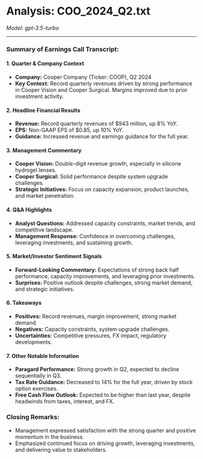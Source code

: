 # Analysis: COO_2024_Q2.txt

*Model: gpt-3.5-turbo*

---

### Summary of Earnings Call Transcript:

#### 1. **Quarter & Company Context**
- **Company:** Cooper Company (Ticker: COOP), Q2 2024
- **Key Context:** Record quarterly revenues driven by strong performance in Cooper Vision and Cooper Surgical. Margins improved due to prior investment activity.

#### 2. **Headline Financial Results**
- **Revenue:** Record quarterly revenues of $943 million, up 8% YoY.
- **EPS:** Non-GAAP EPS of $0.85, up 10% YoY.
- **Guidance:** Increased revenue and earnings guidance for the full year.

#### 3. **Management Commentary**
- **Cooper Vision:** Double-digit revenue growth, especially in silicone hydrogel lenses.
- **Cooper Surgical:** Solid performance despite system upgrade challenges.
- **Strategic Initiatives:** Focus on capacity expansion, product launches, and market penetration.

#### 4. **Q&A Highlights**
- **Analyst Questions:** Addressed capacity constraints, market trends, and competitive landscape.
- **Management Response:** Confidence in overcoming challenges, leveraging investments, and sustaining growth.

#### 5. **Market/Investor Sentiment Signals**
- **Forward-Looking Commentary:** Expectations of strong back half performance, capacity improvements, and leveraging prior investments.
- **Surprises:** Positive outlook despite challenges, strong market demand, and strategic initiatives.

#### 6. **Takeaways**
- **Positives:** Record revenues, margin improvement, strong market demand.
- **Negatives:** Capacity constraints, system upgrade challenges.
- **Uncertainties:** Competitive pressures, FX impact, regulatory developments.

#### 7. **Other Notable Information**
- **Paragard Performance:** Strong growth in Q2, expected to decline sequentially in Q3.
- **Tax Rate Guidance:** Decreased to 14% for the full year, driven by stock option exercises.
- **Free Cash Flow Outlook:** Expected to be higher than last year, despite headwinds from taxes, interest, and FX.

### Closing Remarks:
- Management expressed satisfaction with the strong quarter and positive momentum in the business.
- Emphasized continued focus on driving growth, leveraging investments, and delivering value to stakeholders.
